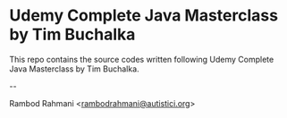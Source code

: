 # Udemy Complete Java Masterclass by Tim Buchalka

This repo contains the source codes written following Udemy Complete Java Masterclass by Tim Buchalka.

--

Rambod Rahmani <<rambodrahmani@autistici.org>>
